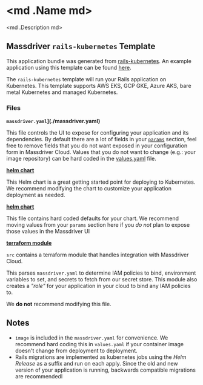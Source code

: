 # <md .Name md>

<md .Description md>

## Massdriver `rails-kubernetes` Template

This application bundle was generated from [rails-kubernetes](https://github.com/massdriver-cloud/application-templates/tree/main/rails-kubernetes). An example application using this template can be found [here](https://github.com/massdriver-cloud/application-examples/tree/main/k8s/rails-spree).

The `rails-kubernetes` template will run your Rails application on Kubernetes. This template supports AWS EKS, GCP GKE, Azure AKS, bare metal Kubernetes and managed Kubernetes.

### Files

**`massdriver.yaml`](./massdriver.yaml)**

This file controls the UI to expose for configuring your application and its dependencies. By default there are a lot of fields in your [`params`](https://docs.massdriver.cloud/bundles/configuration#bundle-params) section, feel free to remove fields that you do not want exposed in your configuration form in Massdriver Cloud. Values that you do not want to change (e.g.: your image repository) can be hard coded in the [values.yaml](./src/chart/values.yaml) file.

**[helm chart](./src/chart)**

This Helm chart is a great getting started point for deploying to Kubernetes. We recommend modifying the chart to customize your application deployment as needed.

**[helm chart](./src/chart/values.yaml)**

This file contains hard coded defaults for your chart. We recommend moving values from your `params` section here if you _do not_ plan to expose those values in the Massdriver UI

**[terraform module](./src)**

`src` contains a terraform module that handles integration with Massdriver Cloud.

This parses `massdriver.yaml` to determine IAM policies to bind, environment variables to set, and secrets to fetch from our secret store. This module also creates a _"role"_ for your application in your cloud to bind any IAM policies to.

We **do not** recommend modifying this file.


## Notes

* `image` is included in the `massdriver.yaml` for convenience. We recommend hard coding this in `values.yaml` if your container image doesn't change from deployment to deployment.
* Rails migrations are implemented as kubernetes jobs using the _Helm Release_ as a suffix and run on each apply. Since the old and new version of your application is running, backwards compatible migrations are recommendedl
